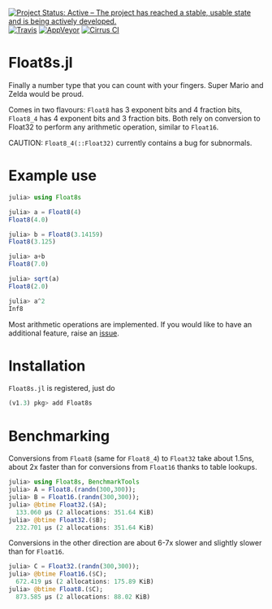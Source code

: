 [![Project Status: Active – The project has reached a stable, usable state and is being actively developed.](https://img.shields.io/badge/repo_status-active-brightgreen?style=flat-square)](https://www.repostatus.org/#active)
[![Travis](https://img.shields.io/travis/com/milankl/Float8s.jl?label=Linux%20%26%20osx&logo=travis&style=flat-square)](https://travis-ci.com/milankl/Float8s.jl)
[![AppVeyor](https://img.shields.io/appveyor/ci/milankl/Float8s-jl?label=Windows&logo=appveyor&logoColor=white&style=flat-square)](https://ci.appveyor.com/project/milankl/Float8s-jl)
[![Cirrus CI](https://img.shields.io/cirrus/github/milankl/Float8s.jl?label=FreeBSD&logo=cirrus-ci&logoColor=white&style=flat-square)](https://cirrus-ci.com/github/milankl/Float8s.jl)

# Float8s.jl
Finally a number type that you can count with your fingers. Super Mario and Zelda would be proud.

Comes in two flavours: `Float8` has 3 exponent bits and 4 fraction bits, `Float8_4` has 4 exponent bits and 3 fraction bits.
Both rely on conversion to Float32 to perform any arithmetic operation, similar to `Float16`.

CAUTION: `Float8_4(::Float32)` currently contains a bug for subnormals.

# Example use

```julia
julia> using Float8s

julia> a = Float8(4)
Float8(4.0)

julia> b = Float8(3.14159)
Float8(3.125)

julia> a+b
Float8(7.0)

julia> sqrt(a)
Float8(2.0)

julia> a^2
Inf8
```
Most arithmetic operations are implemented. If you would like to have an additional feature, raise an [issue](https://github.com/milankl/Float8s.jl/issues).

# Installation

`Float8s.jl` is registered, just do
```julia
(v1.3) pkg> add Float8s
```

# Benchmarking
Conversions from `Float8` (same for `Float8_4`) to `Float32` take about 1.5ns, about 2x faster than for conversions from `Float16` thanks to table lookups.
```julia
julia> using Float8s, BenchmarkTools
julia> A = Float8.(randn(300,300));
julia> B = Float16.(randn(300,300));
julia> @btime Float32.($A);
  133.060 μs (2 allocations: 351.64 KiB)
julia> @btime Float32.($B);
  232.701 μs (2 allocations: 351.64 KiB)
```
 Conversions in the other direction are about 6-7x slower and slightly slower than for `Float16`. 
```julia
julia> C = Float32.(randn(300,300));
julia> @btime Float16.($C);
  672.419 μs (2 allocations: 175.89 KiB)
julia> @btime Float8.($C);
  873.585 μs (2 allocations: 88.02 KiB) 
 ```
 
